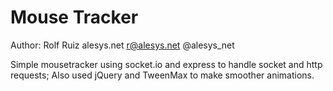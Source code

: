 Mouse Tracker
===============

Author: Rolf Ruiz
	alesys.net
	r@alesys.net
	@alesys_net

Simple mousetracker using socket.io and express to handle socket and http requests; Also used jQuery and TweenMax to make smoother animations.

